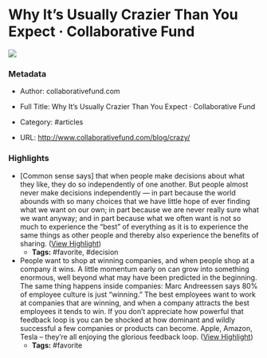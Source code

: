 # Why It’s Usually Crazier Than You Expect · Collaborative Fund

![](https://readwise-assets.s3.amazonaws.com/static/images/article2.74d541386bbf.png)

### Metadata

- Author: collaborativefund.com
- Full Title: Why It’s Usually Crazier Than You Expect · Collaborative Fund
- Category: #articles


- URL: http://www.collaborativefund.com/blog/crazy/

### Highlights

- [Common sense says] that when people make decisions about what they like, they do so independently of one another. But people almost never make decisions independently — in part because the world abounds with so many choices that we have little hope of ever finding what we want on our own; in part because we are never really sure what we want anyway; and in part because what we often want is not so much to experience the “best” of everything as it is to experience the same things as other people and thereby also experience the benefits of sharing. ([View Highlight](https://instapaper.com/read/1382314311/15331477))
    - **Tags:** #favorite, #decision
- People want to shop at winning companies, and when people shop at a company it wins. A little momentum early on can grow into something enormous, well beyond what may have been predicted in the beginning. The same thing happens inside companies: Marc Andreessen says 80% of employee culture is just “winning.” The best employees want to work at companies that are winning, and when a company attracts the best employees it tends to win. If you don’t appreciate how powerful that feedback loop is you can be shocked at how dominant and wildly successful a few companies or products can become. Apple, Amazon, Tesla – they’re all enjoying the glorious feedback loop. ([View Highlight](https://instapaper.com/read/1382314311/15332585))
    - **Tags:** #favorite
